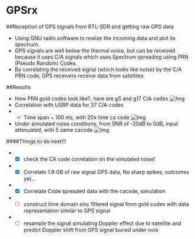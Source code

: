 # GPSrx
##Reception of GPS signals from RTL-SDR and getting raw GPS data
* Using GNU radio software to realize the incoming data and plot its spectrum.
* GPS signals are well below the thermal noise, but can be received because it uses C/A signals which uses Spectrum spreading using PRN (Pseudo Random) Codes.
* By correlating the received signal (which looks like noise) by the C/A PRN code, GPS receivers receive data from satellites

##Results
* How PRN gold codes look like?, here are g5 and g17 C/A codes
  ![Img](https://raw.githubusercontent.com/ajinkyagorad/GPSrx/master/img/PRNgcode.jpg)
* Correlation with USRP data for 37 C/A codes
* - Time span ~ 100 ms, with 20x time ca code
  ![Img](https://raw.githubusercontent.com/ajinkyagorad/GPSrx/master/img/37CAcodeCorr.jpg)
* Under simulated noise conditions, from SNR of -20dB to 0dB, input attenuated, with 5 same cacode
  ![Img](https://raw.githubusercontent.com/ajinkyagorad/GPSrx/master/img/sim_noise_attn.jpg)

####Things to do next!!!
* -[x] check the CA code correlation on the simulated noise!
* -[x] Correlate 1.9 GB of raw signal GPS data,
        No sharp spikes, outcomes yet...
* -[x] Correlate Code spreaded data with the cacode, simulation
* -[ ] construct time domain sinc filtered signal from gold codes with data representation similar to GPS signal
* -[ ] resample the signal simulating Doppler effect due to satellite and predict Doppler shift from GPS signal buried under nois
